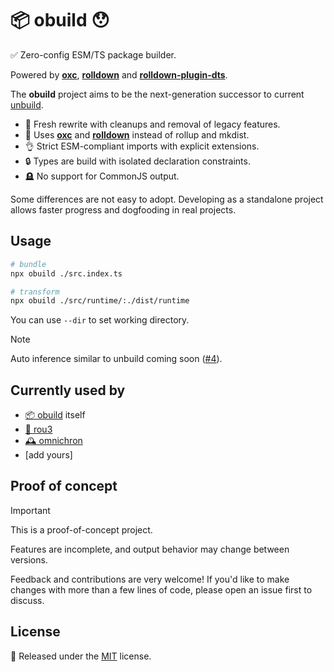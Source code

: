 # 📦 obuild 😯

✅ Zero-config ESM/TS package builder.

Powered by [**oxc**](https://oxc.rs/), [**rolldown**](https://rolldown.rs/) and [**rolldown-plugin-dts**](https://github.com/sxzz/rolldown-plugin-dts).

The **obuild** project aims to be the next-generation successor to current [unbuild](https://github.com/unjs/unbuild).

- 🌱 Fresh rewrite with cleanups and removal of legacy features.
- 🚀 Uses [**oxc**](https://oxc.rs/) and [**rolldown**](https://rolldown.rs/) instead of rollup and mkdist.
- 👌 Strict ESM-compliant imports with explicit extensions.
- 🔒 Types are build with isolated declaration constraints.
- 🪦 No support for CommonJS output.

Some differences are not easy to adopt. Developing as a standalone project allows faster progress and dogfooding in real projects.

## Usage

```sh
# bundle
npx obuild ./src.index.ts

# transform
npx obuild ./src/runtime/:./dist/runtime
```

You can use `--dir` to set working directory.

> [!NOTE]
> Auto inference similar to unbuild coming soon ([#4](https://github.com/unjs/obuild/issues/4)).

## Currently used by

- [📦 obuild](https://github.com/unjs/obuild/) itself
- [🌳 rou3](https://github.com/h3js/rou3/)
- [🕰️ omnichron](https://github.com/oritwoen/omnichron)
- [add yours]

## Proof of concept

> [!IMPORTANT]
>
> This is a proof-of-concept project.
>
> Features are incomplete, and output behavior may change between versions.
>
> Feedback and contributions are very welcome! If you'd like to make changes with more than a few lines of code, please open an issue first to discuss.

## License

💛 Released under the [MIT](./LICENSE) license.
